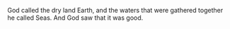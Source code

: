 God called the dry land Earth, and the waters that were gathered together he called Seas. And God saw that it was good.
